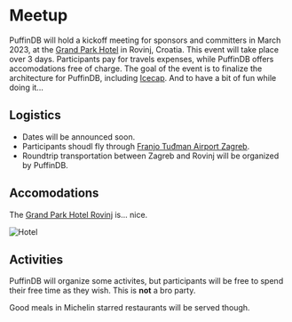 # Meetup

PuffinDB will hold a kickoff meeting for sponsors and committers in March 2023, at the [Grand Park Hotel](https://www.maistra.com/properties/grand-park-hotel-rovinj/#/) in Rovinj, Croatia. This event will take place over 3 days. Participants pay for travels expenses, while PuffinDB offers accomodations free of charge. The goal of the event is to finalize the architecture for PuffinDB, including [Icecap](../docs/Icecap.md). And to have a bit of fun while doing it...

## Logistics
- Dates will be announced soon.
- Participants shoudl fly through [Franjo Tuđman Airport Zagreb](https://www.zagreb-airport.hr/en).
- Roundtrip transportation between Zagreb and Rovinj will be organized by PuffinDB.

## Accomodations
The [Grand Park Hotel Rovinj](https://www.maistra.com/properties/grand-park-hotel-rovinj/#/) is... nice.

![Hotel](https://user-images.githubusercontent.com/1074452/216159090-525d221e-838c-4746-a311-99c71b4a828d.jpeg)

## Activities
PuffinDB will organize some activites, but participants will be free to spend their free time as they wish. This is **not** a bro party.

Good meals in Michelin starred restaurants will be served though.
